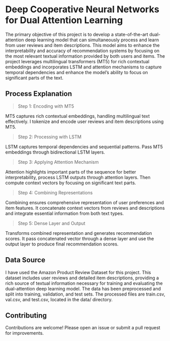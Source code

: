 # Deep Cooperative Neural Networks for Dual Attention Learning

The primary objective of this project is to develop a state-of-the-art dual-attention deep learning model that can simultaneously process and learn from user reviews and item descriptions. This model aims to enhance the interpretability and accuracy of recommendation systems by focusing on the most relevant textual information provided by both users and items. The project leverages multilingual transformers (MT5) for rich contextual embeddings and incorporates LSTM and attention mechanisms to capture temporal dependencies and enhance the model’s ability to focus on significant parts of the text.

## Process Explanation

> Step 1: Encoding with MT5

MT5 captures rich contextual embeddings, handling multilingual text effectively. I tokenize and encode user reviews and item descriptions using MT5.

> Step 2: Processing with LSTM

LSTM captures temporal dependencies and sequential patterns. Pass MT5 embeddings through bidirectional LSTM layers.

> Step 3: Applying Attention Mechanism

Attention highlights important parts of the sequence for better interpretability, process LSTM outputs through attention layers. Then compute context vectors by focusing on significant text parts.

> Step 4: Combining Representations

Combining ensures comprehensive representation of user preferences and item features. It concatenate context vectors from reviews and descriptions and integrate essential information from both text types.

> Step 5: Dense Layer and Output

Transforms combined representation and generates recommendation scores. It pass concatenated vector through a dense layer and use the output layer to produce final recommendation scores.

## Data Source

I have used the Amazon Product Review Dataset for this project. This dataset includes user reviews and detailed item descriptions, providing a rich source of textual information necessary for training and evaluating the dual-attention deep learning model. The data has been preprocessed and split into training, validation, and test sets. The processed files are train.csv, val.csv, and test.csv, located in the data/ directory.

## Contributing

Contributions are welcome! Please open an issue or submit a pull request for improvements.


